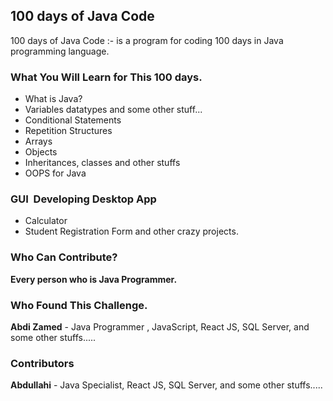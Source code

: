 ## 100 days of Java Code 
100 days of Java Code :- is a program for coding 100 days in Java programming language.

### What You Will Learn for This 100 days.

- What is Java?
- Variables datatypes and some other stuff...
- Conditional Statements
- Repetition Structures
- Arrays 
- Objects
- Inheritances, classes and other stuffs
- OOPS for Java
### GUI  Developing Desktop App
- Calculator 
- Student Registration Form
and other crazy projects.


### Who Can Contribute?
**Every person who is Java Programmer.**

### Who Found This Challenge. 

**Abdi Zamed** - Java Programmer , JavaScript, React JS, SQL Server, and some other stuffs..... 

### Contributors 

**Abdullahi** - Java Specialist, React JS, SQL Server, and some other stuffs..... 


